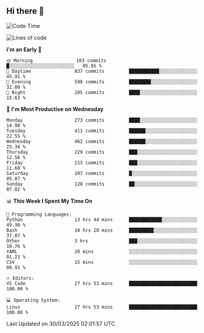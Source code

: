 ## Hi there 👋

<!--
**Wangmerlyn/Wangmerlyn** is a ✨ _special_ ✨ repository because its `README.md` (this file) appears on your GitHub profile.

Here are some ideas to get you started:

- 🔭 I’m currently working on ...
- 🌱 I’m currently learning ...
- 👯 I’m looking to collaborate on ...
- 🤔 I’m looking for help with ...
- 💬 Ask me about ...
- 📫 How to reach me: ...
- 😄 Pronouns: ...
- ⚡ Fun fact: ...
-->
<!--START_SECTION:waka-->
![Code Time](http://img.shields.io/badge/Code%20Time-141%20hrs%2014%20mins-blue)

![Lines of code](https://img.shields.io/badge/From%20Hello%20World%20I%27ve%20Written-9.6%20million%20lines%20of%20code-blue)

**I'm an Early 🐤** 

```text
🌞 Morning                103 commits         █░░░░░░░░░░░░░░░░░░░░░░░░   05.65 % 
🌆 Daytime                837 commits         ███████████░░░░░░░░░░░░░░   45.91 % 
🌃 Evening                598 commits         ████████░░░░░░░░░░░░░░░░░   32.80 % 
🌙 Night                  285 commits         ████░░░░░░░░░░░░░░░░░░░░░   15.63 % 
```
📅 **I'm Most Productive on Wednesday** 

```text
Monday                   273 commits         ████░░░░░░░░░░░░░░░░░░░░░   14.98 % 
Tuesday                  411 commits         ██████░░░░░░░░░░░░░░░░░░░   22.55 % 
Wednesday                462 commits         ██████░░░░░░░░░░░░░░░░░░░   25.34 % 
Thursday                 229 commits         ███░░░░░░░░░░░░░░░░░░░░░░   12.56 % 
Friday                   213 commits         ███░░░░░░░░░░░░░░░░░░░░░░   11.68 % 
Saturday                 107 commits         █░░░░░░░░░░░░░░░░░░░░░░░░   05.87 % 
Sunday                   128 commits         ██░░░░░░░░░░░░░░░░░░░░░░░   07.02 % 
```


📊 **This Week I Spent My Time On** 

```text
💬 Programming Languages: 
Python                   13 hrs 44 mins      ████████████░░░░░░░░░░░░░   49.30 % 
Bash                     10 hrs 20 mins      █████████░░░░░░░░░░░░░░░░   37.07 % 
Other                    3 hrs               ███░░░░░░░░░░░░░░░░░░░░░░   10.76 % 
YAML                     20 mins             ░░░░░░░░░░░░░░░░░░░░░░░░░   01.23 % 
CSV                      15 mins             ░░░░░░░░░░░░░░░░░░░░░░░░░   00.91 % 

🔥 Editors: 
VS Code                  27 hrs 53 mins      █████████████████████████   100.00 % 

💻 Operating System: 
Linux                    27 hrs 53 mins      █████████████████████████   100.00 % 
```


 Last Updated on 30/03/2025 02:01:57 UTC
<!--END_SECTION:waka-->
